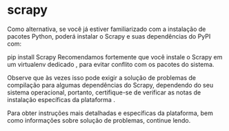 # scrapy

Como alternativa, se você já estiver familiarizado com a instalação de pacotes Python, poderá instalar o Scrapy e suas dependências do PyPI com:

pip install Scrapy
Recomendamos fortemente que você instale o Scrapy em um virtualenv dedicado , para evitar conflito com os pacotes do sistema.

Observe que às vezes isso pode exigir a solução de problemas de compilação para algumas dependências do Scrapy, dependendo do seu sistema operacional, portanto, certifique-se de verificar as notas de instalação específicas da plataforma .

Para obter instruções mais detalhadas e específicas da plataforma, bem como informações sobre solução de problemas, continue lendo.
